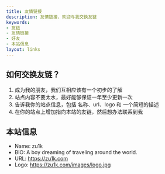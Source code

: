 ```yaml
---
title: 友情链接
description: 友情链接，欢迎与我交换友链
keywords:
- 友链
- 友情链接
- 好友
- 本站信息
layout: links
---
```


## 如何交换友链？

1. 成为我的朋友，我们互相应该有一个初步的了解
2. 站点内容不要太水，最好能够保证一年至少更新一次
3. 告诉我你的站点信息，包括 名称、url、logo 和 一个简短的描述
4. 在你的站点上增加指向本站的友链，然后想办法联系到我

## 本站信息

- Name: zu1k
- BIO: A boy dreaming of traveling around the world.
- URL: https://zu1k.com
- Logo: https://zu1k.com/images/logo.jpg
